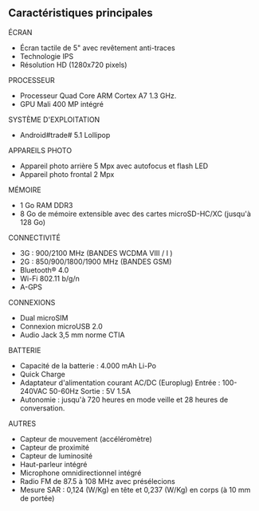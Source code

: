 ## Caractéristiques principales

ÉCRAN
- Écran tactile de 5" avec revêtement anti-traces 
- Technologie IPS
- Résolution HD (1280x720 pixels)

PROCESSEUR
- Processeur Quad Core ARM Cortex A7 1.3 GHz.
- GPU Mali 400 MP intégré

SYSTÈME D'EXPLOITATION
- Android#trade# 5.1 Lollipop

APPAREILS PHOTO
- Appareil photo arrière 5 Mpx avec autofocus et flash LED
- Appareil photo frontal 2 Mpx

MÉMOIRE
- 1 Go RAM DDR3
- 8 Go de mémoire extensible avec des cartes microSD-HC/XC (jusqu'à 128 Go)

CONNECTIVITÉ
- 3G : 900/2100 MHz (BANDES WCDMA VIII / I )
- 2G : 850/900/1800/1900 MHz (BANDES GSM)
- Bluetooth® 4.0
- Wi-Fi 802.11 b/g/n
- A-GPS

CONNEXIONS
- Dual microSIM
- Connexion microUSB 2.0
- Audio Jack 3,5 mm norme CTIA

BATTERIE
- Capacité de la batterie : 4.000 mAh Li-Po
- Quick Charge
- Adaptateur d'alimentation courant AC/DC (Europlug) Entrée : 100-240VAC 50-60Hz Sortie :  5V 1.5A
- Autonomie : jusqu'à 720 heures en mode veille et 28 heures de conversation.

AUTRES
- Capteur de mouvement (accéléromètre)
- Capteur de proximité
- Capteur de luminosité
- Haut-parleur intégré
- Microphone omnidirectionnel intégré
- Radio FM de 87.5 à 108 MHz avec présélecions
- Mesure SAR : 0,124 (W/Kg) en tête et 0,237 (W/Kg) en corps (à 10 mm de portée)
